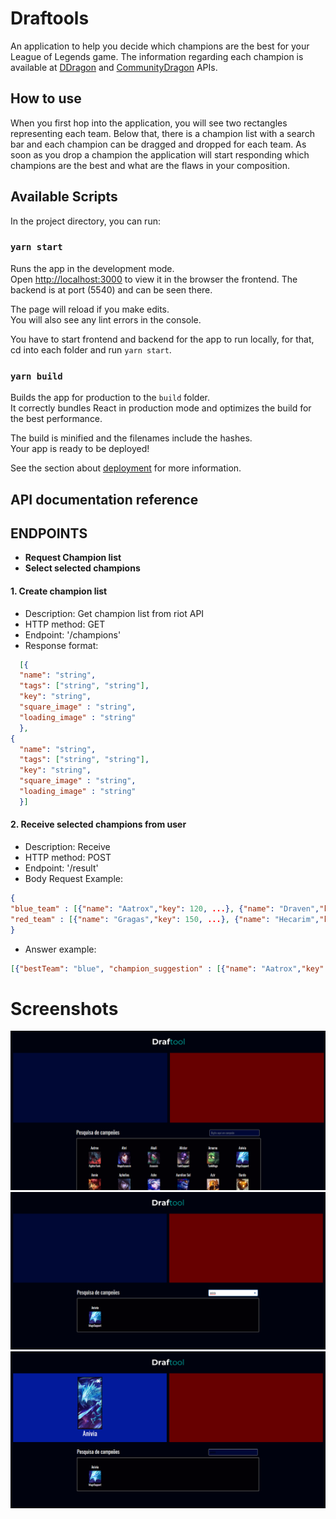 # Draftools

An application to help you decide which champions are the best for your League of Legends game.
The information regarding each champion is available at [DDragon](https://riot-api-libraries.readthedocs.io/en/latest/ddragon.html) and [CommunityDragon](http://raw.communitydragon.org/) APIs.

## How to use

When you first hop into the application, you will see two rectangles representing each team. Below that, there is a champion list with a search bar and each champion can be dragged and dropped for each team.
As soon as you drop a champion the application will start responding which champions are the best and what are the flaws in your composition.


## Available Scripts

In the project directory, you can run:

### `yarn start`

Runs the app in the development mode.\
Open [http://localhost:3000](http://localhost:3000) to view it in the browser the frontend.
The backend is at port (5540) and can be seen there.

The page will reload if you make edits.\
You will also see any lint errors in the console.

You have to start frontend and backend for the app to run locally, for that, cd into each folder and run `yarn start`.


### `yarn build`

Builds the app for production to the `build` folder.\
It correctly bundles React in production mode and optimizes the build for the best performance.

The build is minified and the filenames include the hashes.\
Your app is ready to be deployed!

See the section about [deployment](https://facebook.github.io/create-react-app/docs/deployment) for more information.


## API documentation reference

## ENDPOINTS 

- **Request Champion list**
- **Select selected champions**


#### 1. **Create champion list**

- Description: Get champion list from riot API
- HTTP method: GET
- Endpoint: '/champions'
- Response format:
``` JSON
  [{
  "name": "string",
  "tags": ["string", "string"],
  "key": "string",
  "square_image" : "string",
  "loading_image" : "string"
  },
{
  "name": "string",
  "tags": ["string", "string"],
  "key": "string",
  "square_image" : "string",
  "loading_image" : "string"
  }]
```
 
#### 2. **Receive selected champions from user**
- Description: Receive
- HTTP method: POST
- Endpoint: '/result'
- Body Request Example:
``` JSON
{
"blue_team" : [{"name": "Aatrox","key": 120, ...}, {"name": "Draven","key": 130, ...},...],
"red_team" : [{"name": "Gragas","key": 150, ...}, {"name": "Hecarim","key": 110, ...},...]
} 
```
- Answer example:

``` JSON
[{"bestTeam": "blue", "champion_suggestion" : [{"name": "Aatrox","key": 120,},{"name": "Draven","key": 130,}] }]
```


# Screenshots
![screenshot1](screenshots/scr1.png)
![screenshot2](screenshots/scr2.png)
![screenshot3](screenshots/scr3.png)
